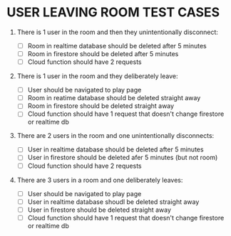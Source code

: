 # USER LEAVING ROOM TEST CASES

1. There is 1 user in the room and then they unintentionally disconnect:

   - [ ] Room in realtime database should be deleted after 5 minutes
   - [ ] Room in firestore should be deleted after 5 minutes
   - [ ] Cloud function should have 2 requests
   <!--  -->

2. There is 1 user in the room and they deliberately leave:

   - [ ] User should be navigated to play page
   - [ ] Room in reatime database should be deleted straight away
   - [ ] Room in firestore should be deleted straight away
   - [ ] Cloud function should have 1 request that doesn't change firestore or realtime db
   <!--  -->

3. There are 2 users in the room and one unintentionally disconnects:

   - [ ] User in realtime database should be deleted after 5 minutes
   - [ ] User in firestore should be deleted afer 5 minutes (but not room)
   - [ ] Cloud function should have 2 requests
   <!--  -->

4. There are 3 users in a room and one deliberately leaves:
   - [ ] User should be navigated to play page
   - [ ] User in realtime database shoudl be deleted straight away
   - [ ] User in firestore should be deleted straight away
   - [ ] Cloud function should have 1 request that doesn't change firestore or realtime db
   <!--  -->

